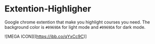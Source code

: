 # Extention-Highligher
Google chrome extention that make you highlight courses you need.
The background color is `#0969DA` for light mode and `#0969DA` for dark mode.


![MEGA ICON][(https://ibb.co/qYxCc9C)]
